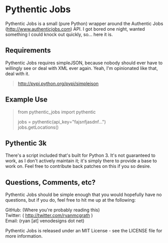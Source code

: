 Pythentic Jobs
=========================================================================================
Pythentic Jobs is a small (pure Python) wrapper around the Authentic Jobs (http://www.authenticjobs.com)
API. I got bored one night, wanted something I could knock out quickly, so... here it is.

Requirements
-----------------------------------------------------------------------------------------------------
Pythentic Jobs requires simpleJSON, because nobody should ever have to willingly see or deal with
XML ever again. Yeah, I'm opinionated like that, deal with it. 

> http://pypi.python.org/pypi/simplejson


Example Use
-----------------------------------------------------------------------------------------------------
> from pythentic_jobs import pythentic
>
> jobs = pythentic(api_key="fajsnfjasdnf...")   
> jobs.getLocations()


Pythentic 3k
-----------------------------------------------------------------------------------------------------
There's a script included that's built for Python 3. It's not guaranteed to work, as I don't actively
maintain it; it's simply there to provide a base to work on. Feel free to contribute back patches on 
this if you so desire.

Questions, Comments, etc?
-----------------------------------------------------------------------------------------------------
Pythentic Jobs should be simple enough that you would hopefully have no questions, but if you do,
feel free to hit me up at the following:

GitHub: (Where you're probably reading this)   
Twitter: ( http://twitter.com/ryanmcgrath )   
Email: (ryan [at] venodesigns dot net)   

Pythentic Jobs is released under an MIT License - see the LICENSE file for more information.
